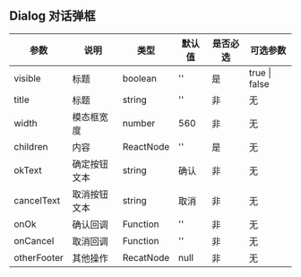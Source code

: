 ## Dialog 对话弹框
| 参数        | 说明         | 类型      | 默认值 | 是否必选 | 可选参数      |
| ----------- | ------------ | --------- | ------ | -------- | ------------- |
| visible     | 标题         | boolean   | ''     | 是       | true \| false |
| title       | 标题         | string    | ''     | 非       | 无            |
| width       | 模态框宽度   | number    | 560    | 非       | 无            |
| children    | 内容         | ReactNode | ''     | 是       | 无            |
| okText      | 确定按钮文本 | string    | 确认   | 非       | 无            |
| cancelText  | 取消按钮文本 | string    | 取消   | 非       | 无            |
| onOk        | 确认回调     | Function  | ''     | 非       | 无            |
| onCancel    | 取消回调     | Function  | ''     | 非       | 无            |
| otherFooter | 其他操作     | RecatNode | null   | 非       | 无            |
